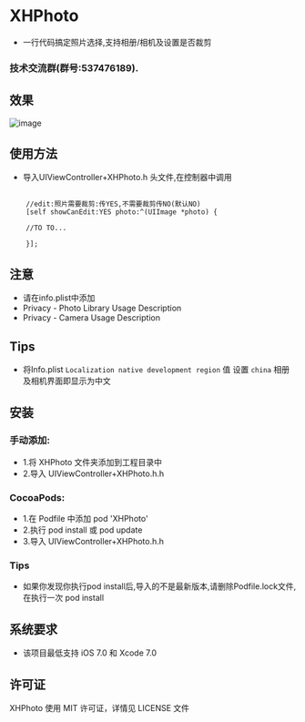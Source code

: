 ﻿# XHPhoto
* 一行代码搞定照片选择,支持相册/相机及设置是否裁剪

### 技术交流群(群号:537476189).

## 效果
![image](http://c.hiphotos.baidu.com/image/pic/item/4afbfbedab64034fa246e436a7c379310a551d72.jpg)
## 使用方法
* 导入UIViewController+XHPhoto.h 头文件,在控制器中调用
```objc

    //edit:照片需要裁剪:传YES,不需要裁剪传NO(默认NO)
    [self showCanEdit:YES photo:^(UIImage *photo) {
        
    //TO TO...
        
    }];

```
## 注意

*	请在info.plist中添加
*	Privacy - Photo Library Usage Description
*	Privacy - Camera Usage Description

## Tips
*  将Info.plist   `Localization native development region`  值 设置 `china`  相册及相机界面即显示为中文<br>

##  安装
### 手动添加:<br>
*   1.将 XHPhoto 文件夹添加到工程目录中<br>
*   2.导入 UIViewController+XHPhoto.h.h

### CocoaPods:<br>
*   1.在 Podfile 中添加 pod 'XHPhoto'<br>
*   2.执行 pod install 或 pod update<br>
*   3.导入 UIViewController+XHPhoto.h.h

### Tips
*	如果你发现你执行pod install后,导入的不是最新版本,请删除Podfile.lock文件,在执行一次 pod install

##  系统要求
*   该项目最低支持 iOS 7.0 和 Xcode 7.0

##  许可证
XHPhoto 使用 MIT 许可证，详情见 LICENSE 文件